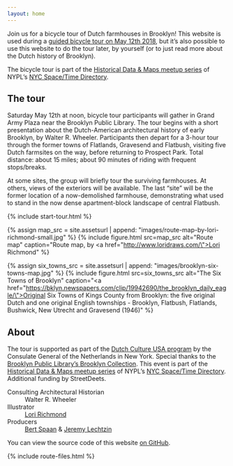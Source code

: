 ```yaml
---
layout: home
---
```


Join us for a bicycle tour of Dutch farmhouses in Brooklyn! This website is used during a [guided bicycle tour on May 12th 2018](https://www.meetup.com/historical-data-and-maps-at-nypl/events/249151652/), but it’s also possible to use this website to do the tour later, by yourself (or to just read more about the Dutch history of Brooklyn).

The bicycle tour is part of the [Historical Data & Maps meetup series](https://meetup.com/historical-data-and-maps-at-nypl/) of NYPL’s [NYC Space/Time Directory](http://spacetime.nypl.org).

## The tour

Saturday May 12th at noon, bicycle tour participants will gather in Grand Army Plaza near the Brooklyn Public Library. The tour begins with a short presentation about the Dutch-American architectural history of early Brooklyn, by Walter R. Wheeler. Participants then depart for a 3-hour tour through the former towns of Flatlands, Gravesend and Flatbush, visiting five Dutch farmsites on the way, before returning to Prospect Park. Total distance: about 15 miles; about 90 minutes of riding with frequent stops/breaks.

At some sites, the group will briefly tour the surviving farmhouses. At others, views of the exteriors will be available. The last “site” will be the former location of a now-demolished farmhouse, demonstrating what used to stand in the now dense apartment-block landscape of central Flatbush.

{% include start-tour.html %}

{% assign map_src = site.assetsurl | append: "images/route-map-by-lori-richmond-small.jpg" %}
{% include figure.html src=map_src alt="Route map" caption="Route map, by <a href=\"http://www.loridraws.com/\">Lori Richmond</a>" %}

{% assign six_towns_src = site.assetsurl | append: "images/brooklyn-six-towns-map.jpg" %}
{% include figure.html src=six_towns_src alt="The Six Towns of Brooklyn" caption="<a href=\"https://bklyn.newspapers.com/clip/19942690/the_brooklyn_daily_eagle/\">Original Six Towns of Kings County from Brooklyn</a>: the five original Dutch and one original English townships - Brooklyn, Flatbush, Flatlands, Bushwick, New Utrecht and Gravesend (1946)" %}

## About

The tour is supported as part of the [Dutch Culture USA program](http://www.dutchcultureusa.com/) by the Consulate General of the Netherlands in New York. Special thanks to the [Brooklyn Public Library’s Brooklyn Collection](https://www.bklynlibrary.org/brooklyncollection). This event is part of the [Historical Data & Maps meetup series](https://meetup.com/historical-data-and-maps-at-nypl/) of NYPL’s [NYC Space/Time Directory](http://spacetime.nypl.org). Additional funding by StreetDeets.

<dl>
  <dt>Consulting Architectural Historian</dt>
  <dd>Walter R. Wheeler</dd>

  <dt>Illustrator</dt>
  <dd><a href="http://www.loridraws.com/">Lori Richmond</a></dd>

  <dt>Producers</dt>
  <dd><a href="https://bertspaan.nl">Bert Spaan</a> &amp; <a href="https://twitter.com/jeremylechtzin">Jeremy Lechtzin</a></dd>
</dl>

You can view the source code of this website [on GitHub](https://github.com/bertspaan/dutch-farmhouses-of-brooklyn).

{% include route-files.html %}

